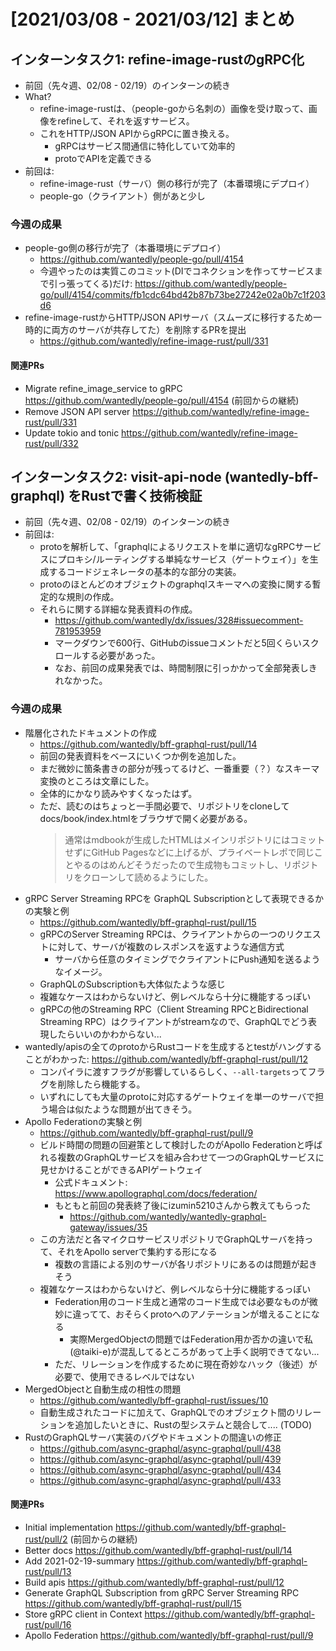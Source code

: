 # [2021/03/08 - 2021/03/12] まとめ

## インターンタスク1: refine-image-rustのgRPC化

- 前回（先々週、02/08 - 02/19）のインターンの続き
- What?
  - refine-image-rustは、（people-goから名刺の）画像を受け取って、画像をrefineして、それを返すサービス。
  - これをHTTP/JSON APIからgRPCに置き換える。
    - gRPCはサービス間通信に特化していて効率的
    - protoでAPIを定義できる
- 前回は:
  - refine-image-rust（サーバ）側の移行が完了（本番環境にデプロイ）
  - people-go（クライアント）側があと少し

### 今週の成果

- people-go側の移行が完了（本番環境にデプロイ）
  - https://github.com/wantedly/people-go/pull/4154
  - 今週やったのは実質このコミット(DIでコネクションを作ってサービスまで引っ張ってくる)だけ: https://github.com/wantedly/people-go/pull/4154/commits/fb1cdc64bd42b87b73be27242e02a0b7c1f203d6
- refine-image-rustからHTTP/JSON APIサーバ（スムーズに移行するため一時的に両方のサーバが共存してた）を削除するPRを提出
  - https://github.com/wantedly/refine-image-rust/pull/331

#### 関連PRs

- Migrate refine_image_service to gRPC https://github.com/wantedly/people-go/pull/4154 (前回からの継続)
- Remove JSON API server https://github.com/wantedly/refine-image-rust/pull/331
- Update tokio and tonic https://github.com/wantedly/refine-image-rust/pull/332

## インターンタスク2: visit-api-node (wantedly-bff-graphql) をRustで書く技術検証

- 前回（先々週、02/08 - 02/19）のインターンの続き
- 前回は:
  - protoを解析して、「graphqlによるリクエストを単に適切なgRPCサービスにプロキシ/ルーティングする単純なサービス（ゲートウェイ）」を生成するコードジェネレータの基本的な部分の実装。
  - protoのほとんどのオブジェクトのgraphqlスキーマへの変換に関する暫定的な規則の作成。
  - それらに関する詳細な発表資料の作成。
    - https://github.com/wantedly/dx/issues/328#issuecomment-781953959
    - マークダウンで600行、GitHubのissueコメントだと5回くらいスクロールする必要があった。
    - なお、前回の成果発表では、時間制限に引っかかって全部発表しきれなかった。

### 今週の成果

- 階層化されたドキュメントの作成
  - https://github.com/wantedly/bff-graphql-rust/pull/14
  - 前回の発表資料をベースにいくつか例を追加した。
  - まだ微妙に箇条書きの部分が残ってるけど、一番重要（？）なスキーマ変換のところは文章にした。
  - 全体的にかなり読みやすくなったはず。
  - ただ、読むのはちょっと一手間必要で、リポジトリをcloneしてdocs/book/index.htmlをブラウザで開く必要がある。
    > 通常はmdbookが生成したHTMLはメインリポジトリにはコミットせずにGitHub Pagesなどに上げるが、プライベートレポで同じことやるのはめんどそうだったので生成物もコミットし、リポジトリをクローンして読めるようにした。
- gRPC Server Streaming RPCを GraphQL Subscriptionとして表現できるかの実験と例
  - https://github.com/wantedly/bff-graphql-rust/pull/15
  - gRPCのServer Streaming RPCは、クライアントからの一つのリクエストに対して、サーバが複数のレスポンスを返すような通信方式
    - サーバから任意のタイミングでクライアントにPush通知を送るようなイメージ。
  - GraphQLのSubscriptionも大体似たような感じ
  - 複雑なケースはわからないけど、例レベルなら十分に機能するっぽい
  - gRPCの他のStreaming RPC（Client Streaming RPCとBidirectional Streaming RPC）はクライアントがstreaｍなので、GraphQLでどう表現したらいいのかわからない...
- wantedly/apisの全てのprotoからRustコードを生成するとtestがハングすることがわかった: https://github.com/wantedly/bff-graphql-rust/pull/12
  - コンパイラに渡すフラグが影響しているらしく、`--all-targets`ってフラグを削除したら機能する。
  - いずれにしても大量のprotoに対応するゲートウェイを単一のサーバで担う場合は似たような問題が出てきそう。
- Apollo Federationの実験と例
  - https://github.com/wantedly/bff-graphql-rust/pull/9
  - ビルド時間の問題の回避策として検討したのがApollo Federationと呼ばれる複数のGraphQLサービスを組み合わせて一つのGraphQLサービスに見せかけることができるAPIゲートウェイ
    - 公式ドキュメント: https://www.apollographql.com/docs/federation/
    - もともと前回の発表終了後にizumin5210さんから教えてもらった
      - https://github.com/wantedly/wantedly-graphql-gateway/issues/35
  - この方法だと各マイクロサービスリポジトリでGraphQLサーバを持って、それをApollo serverで集約する形になる
    - 複数の言語による別のサーバが各リポジトリにあるのは問題が起きそう
  - 複雑なケースはわからないけど、例レベルなら十分に機能するっぽい
    - Federation用のコード生成と通常のコード生成では必要なものが微妙に違ってて、おそらくprotoへのアノテーションが増えることになる
      - 実際MergedObjectの問題ではFederation用か否かの違いで私(@taiki-e)が混乱してるところがあって上手く説明できてない...
    - ただ、リレーションを作成するために現在奇妙なハック（後述）が必要で、使用できるレベルではない
- MergedObjectと自動生成の相性の問題
  - https://github.com/wantedly/bff-graphql-rust/issues/10
  - 自動生成されたコードに加えて、GraphQLでのオブジェクト間のリレーションを追加したいときに、Rustの型システムと競合して.... (TODO)
- RustのGraphQLサーバ実装のバグやドキュメントの間違いの修正
  - https://github.com/async-graphql/async-graphql/pull/438
  - https://github.com/async-graphql/async-graphql/pull/439
  - https://github.com/async-graphql/async-graphql/pull/434
  - https://github.com/async-graphql/async-graphql/pull/433

#### 関連PRs

- Initial implementation https://github.com/wantedly/bff-graphql-rust/pull/2 (前回からの継続)
- Better docs https://github.com/wantedly/bff-graphql-rust/pull/14
- Add 2021-02-19-summary https://github.com/wantedly/bff-graphql-rust/pull/13
- Build apis https://github.com/wantedly/bff-graphql-rust/pull/12
- Generate GraphQL Subscription from gRPC Server Streaming RPC https://github.com/wantedly/bff-graphql-rust/pull/15
- Store gRPC client in Context https://github.com/wantedly/bff-graphql-rust/pull/16
- Apollo Federation https://github.com/wantedly/bff-graphql-rust/pull/9
